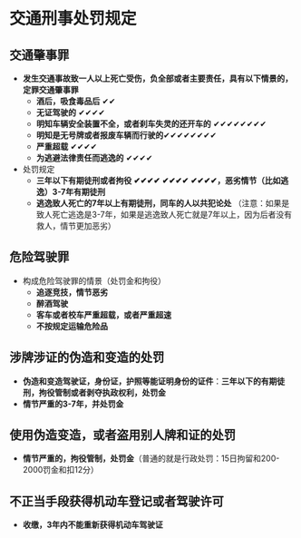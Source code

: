 # 交通刑事处罚规定

## 交通肇事罪
+ **发生交通事故致一人以上死亡受伤，负全部或者主要责任，具有以下情景的，定罪交通肇事罪**
	+ **酒后，吸食毒品后** ✔✔
	+ **无证驾驶的** ✔✔✔✔
	+ **明知车辆安全装置不全，或者刹车失灵的还开车的** ✔✔✔✔✔✔✔✔
	+ **明知是无号牌或者报废车辆而行驶的**✔✔✔✔✔✔✔✔
	+ **严重超载** ✔✔✔✔
	+ **为逃避法律责任而逃逸的** ✔✔✔✔
+ 处罚规定
	+ **三年以下有期徒刑或者拘役 ✔✔✔✔ ✔✔✔✔ ✔✔✔✔，恶劣情节（比如逃逸）3-7年有期徒刑**
	+ **逃逸致人死亡的7年以上有期徒刑，同车的人以共犯论处**
（注意：如果是致人死亡逃逸是3-7年，如果是逃逸致人死亡就是7年以上，因为后者没有救人，情节更加恶劣）


## 危险驾驶罪
+ 构成危险驾驶罪的情景（处罚金和拘役）
	+ **追逐竞技，情节恶劣**
	+ **醉酒驾驶**
	+ **客车或者校车严重超载，或者严重超速**
	+ **不按规定运输危险品**


## 涉牌涉证的伪造和变造的处罚
+ **伪造和变造驾驶证，身份证，护照等能证明身份的证件**：**三年以下的有期徒刑，拘役管制或者剥夺执政权利，处罚金**
+ **情节严重的3-7年，并处罚金**


## 使用伪造变造，或者盗用别人牌和证的处罚
+ **情节严重的，拘役管制，处罚金**（普通的就是行政处罚：15日拘留和200-2000罚金和扣12分）


## 不正当手段获得机动车登记或者驾驶许可
+ **收缴，3年内不能重新获得机动车驾驶证**